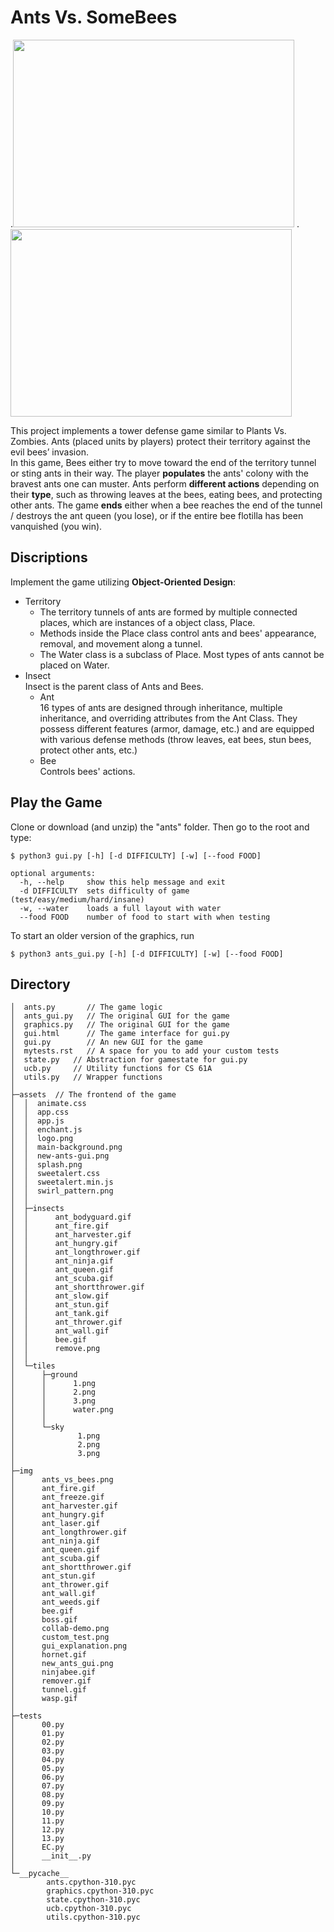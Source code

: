 # Ants Vs. SomeBees

.<img src="https://user-images.githubusercontent.com/104662491/207790389-3b506238-8b5e-4333-ac08-819b1cfb3a89.png" width="450" height="300" />
.<img src="https://user-images.githubusercontent.com/104662491/207789283-36f6e892-22e9-487e-be75-0caee13f0a4d.png" width="450" height="300" />
  
This project implements a tower defense game similar to Plants Vs. Zombies. Ants (placed units by players) protect their territory against the evil bees’ invasion.     
In this game, Bees either try to move toward the end of the territory tunnel or sting ants in their way. The player **populates** the ants' colony with the bravest ants one can muster. Ants perform **different actions** depending on their **type**, such as throwing leaves at the bees, eating bees, and protecting other ants. The game **ends** either when a bee reaches the end of the tunnel / destroys the ant queen (you lose), or if the entire bee flotilla has been vanquished (you win).

## Discriptions
Implement the game utilizing **Object-Oriented Design**:
- Territory   
  - The territory tunnels of ants are formed by multiple connected places, which are instances of a object class, Place.  
  - Methods inside the Place class control ants and bees' appearance, removal, and movement along a tunnel.    
  - The Water class is a subclass of Place. Most types of ants cannot be placed on Water.  
- Insect  
Insect is the parent class of Ants and Bees.
  - Ant   
  16 types of ants are designed through inheritance, multiple inheritance, and overriding attributes from the Ant Class. They possess different features (armor, damage, etc.) and are equipped with various defense methods (throw leaves, eat bees, stun bees, protect other ants, etc.)  
  - Bee  
  Controls bees' actions. 
  
## Play the Game
Clone or download (and unzip) the "ants" folder. Then go to the root and type:
```
$ python3 gui.py [-h] [-d DIFFICULTY] [-w] [--food FOOD]
```
```
optional arguments:
  -h, --help     show this help message and exit
  -d DIFFICULTY  sets difficulty of game (test/easy/medium/hard/insane)
  -w, --water    loads a full layout with water
  --food FOOD    number of food to start with when testing
```
To start an older version of the graphics, run
```
$ python3 ants_gui.py [-h] [-d DIFFICULTY] [-w] [--food FOOD]
```

## Directory
```
│  ants.py       // The game logic
│  ants_gui.py   // The original GUI for the game
│  graphics.py   // The original GUI for the game
│  gui.html      // The game interface for gui.py
│  gui.py        // An new GUI for the game
│  mytests.rst   // A space for you to add your custom tests
│  state.py   // Abstraction for gamestate for gui.py
│  ucb.py     // Utility functions for CS 61A
│  utils.py   // Wrapper functions
│  
├─assets  // The frontend of the game
│  │  animate.css
│  │  app.css
│  │  app.js
│  │  enchant.js
│  │  logo.png
│  │  main-background.png
│  │  new-ants-gui.png
│  │  splash.png
│  │  sweetalert.css
│  │  sweetalert.min.js
│  │  swirl_pattern.png
│  │  
│  ├─insects  
│  │      ant_bodyguard.gif
│  │      ant_fire.gif
│  │      ant_harvester.gif
│  │      ant_hungry.gif
│  │      ant_longthrower.gif
│  │      ant_ninja.gif
│  │      ant_queen.gif
│  │      ant_scuba.gif
│  │      ant_shortthrower.gif
│  │      ant_slow.gif
│  │      ant_stun.gif
│  │      ant_tank.gif
│  │      ant_thrower.gif
│  │      ant_wall.gif
│  │      bee.gif
│  │      remove.png
│  │      
│  └─tiles
│      ├─ground
│      │      1.png
│      │      2.png
│      │      3.png
│      │      water.png
│      │      
│      └─sky
│              1.png
│              2.png
│              3.png
│              
├─img
│      ants_vs_bees.png
│      ant_fire.gif
│      ant_freeze.gif
│      ant_harvester.gif
│      ant_hungry.gif
│      ant_laser.gif
│      ant_longthrower.gif
│      ant_ninja.gif
│      ant_queen.gif
│      ant_scuba.gif
│      ant_shortthrower.gif
│      ant_stun.gif
│      ant_thrower.gif
│      ant_wall.gif
│      ant_weeds.gif
│      bee.gif
│      boss.gif
│      collab-demo.png
│      custom_test.png
│      gui_explanation.png
│      hornet.gif
│      new_ants_gui.png
│      ninjabee.gif
│      remover.gif
│      tunnel.gif
│      wasp.gif
│      
├─tests
│      00.py
│      01.py
│      02.py
│      03.py
│      04.py
│      05.py
│      06.py
│      07.py
│      08.py
│      09.py
│      10.py
│      11.py
│      12.py
│      13.py
│      EC.py
│      __init__.py
│      
└─__pycache__
        ants.cpython-310.pyc
        graphics.cpython-310.pyc
        state.cpython-310.pyc
        ucb.cpython-310.pyc
        utils.cpython-310.pyc
```        
